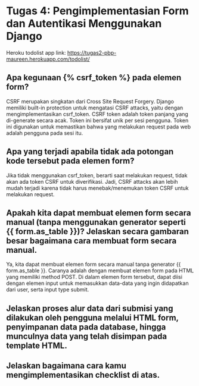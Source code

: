 # Tugas 4: Pengimplementasian Form dan Autentikasi Menggunakan Django
Heroku todolist app link: https://tugas2-pbp-maureen.herokuapp.com/todolist/

##  Apa kegunaan {% csrf_token %} pada elemen form? 
CSRF merupakan singkatan dari Cross Site Request Forgery. Django memiliki built-in protection untuk mengatasi CSRF attacks, yaitu dengan mengimplementasikan csrf_token. CSRF token adalah token panjang yang di-generate secara acak. Token ini bersifat unik per sesi pengguna. Token ini digunakan untuk memastikan bahwa yang melakukan request pada web adalah pengguna pada sesi itu.

##  Apa yang terjadi apabila tidak ada potongan kode tersebut pada elemen form?
Jika tidak menggunakan csrf_token, berarti saat melakukan request, tidak akan ada token CSRF untuk diverifikasi. Jadi, CSRF attacks akan lebih mudah terjadi karena tidak harus menebak/menemukan token CSRF untuk melakukan request.

##  Apakah kita dapat membuat elemen form secara manual (tanpa menggunakan generator seperti {{ form.as_table }})? Jelaskan secara gambaran besar bagaimana cara membuat form secara manual.
Ya, kita dapat membuat elemen form secara manual tanpa generator {{ form.as_table }}. Caranya adalah dengan membuat elemen form pada HTML yang memiliki method POST. Di dalam elemen form tersebut, dapat diisi dengan elemen input untuk memasukkan data-data yang ingin didapatkan dari user, serta input type submit.

##  Jelaskan proses alur data dari submisi yang dilakukan oleh pengguna melalui HTML form, penyimpanan data pada database, hingga munculnya data yang telah disimpan pada template HTML.


##  Jelaskan bagaimana cara kamu mengimplementasikan checklist di atas.
